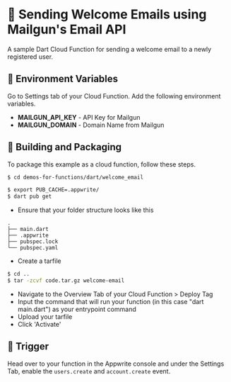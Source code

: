 # 📧 Sending Welcome Emails using Mailgun's Email API
A sample Dart Cloud Function for sending a welcome email to a newly registered user.

## 📝 Environment Variables
Go to Settings tab of your Cloud Function. Add the following environment variables.

* **MAILGUN_API_KEY** - API Key for Mailgun 
* **MAILGUN_DOMAIN** - Domain Name from Mailgun

## 🚀 Building and Packaging

To package this example as a cloud function, follow these steps.

```bash
$ cd demos-for-functions/dart/welcome_email

$ export PUB_CACHE=.appwrite/
$ dart pub get
```

* Ensure that your folder structure looks like this 
```
.
├── main.dart
├── .appwrite
├── pubspec.lock
└── pubspec.yaml
```

* Create a tarfile

```bash
$ cd ..
$ tar -zcvf code.tar.gz welcome-email
```

* Navigate to the Overview Tab of your Cloud Function > Deploy Tag
* Input the command that will run your function (in this case "dart main.dart") as your entrypoint command
* Upload your tarfile 
* Click 'Activate'

## 🎯 Trigger

Head over to your function in the Appwrite console and under the Settings Tab, enable the `users.create` and `account.create` event.
